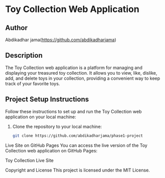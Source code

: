 # Toy Collection Web Application

## Author
Abdikadhar jama(https://github.com/abdikadharjama)

## Description
The Toy Collection web application is a platform for managing and displaying your treasured toy collection. It allows you to view, like, dislike, add, and delete toys in your collection, providing a convenient way to keep track of your favorite toys.

## Project Setup Instructions
Follow these instructions to set up and run the Toy Collection web application on your local machine:

1. Clone the repository to your local machine:
   ```bash
   git clone https://github.com/abdikadharjama/phase1-project
Live Site on GitHub Pages
You can access the live version of the Toy Collection web application on GitHub Pages:

Toy Collection Live Site

Copyright and License
This project is licensed under the MIT License.